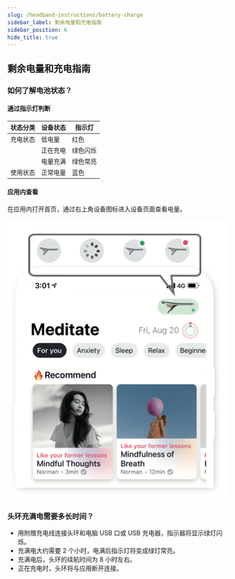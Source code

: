 ```yaml
---
slug: /headband-instructions/battery-charge
sidebar_label: 剩余电量和充电指南
sidebar_position: 6
hide_title: true
---
```


## 剩余电量和充电指南

### 如何了解电池状态？

#### 通过指示灯判断

| 状态分类 | 设备状态 | 指示灯 |
|---|---|---|
| 充电状态 | 低电量 | 红色 |
|  | 正在充电 | 绿色闪烁 |
|  | 电量充满 | 绿色常亮 |
| 使用状态 | 正常电量 | 蓝色 |

#### 应用内查看

在应用内打开首页，通过右上角设备图标进入设备页面查看电量。

![app](Image2/1.png)

### 头环充满电需要多长时间？

- 用附赠充电线连接头环和电脑 USB 口或 USB 充电器，指示器将显示绿灯闪烁。
- 充满电大约需要 2 个小时，电满后指示灯将变成绿灯常亮。
- 充满电后，头环的续航时间为 8 小时左右。
- 正在充电时，头环将与应用断开连接。